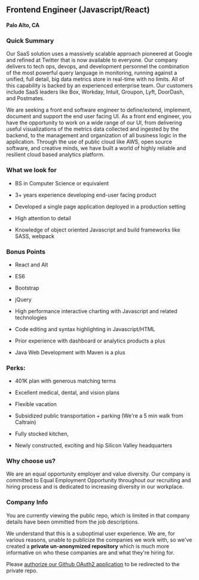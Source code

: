 ## Frontend Engineer (Javascript/React)
#### Palo Alto, CA

### Quick Summary

Our SaaS solution uses a massively scalable approach pioneered at Google and refined at Twitter that is now available to everyone. Our company delivers to tech ops, devops, and development personnel the combination of the most powerful query language in monitoring, running against a unified, full detail, big data metrics store in real-time with no limits. All of this capability is backed by an experienced enterprise team. Our customers include SaaS leaders like Box, Workday, Intuit, Groupon, Lyft, DoorDash, and Postmates.



We are seeking a front end software engineer to define/extend, implement, document and support the end user facing UI. As a front end engineer, you have the opportunity to work on a wide range of our UI, from delivering useful visualizations of the metrics data collected and ingested by the backend, to the management and organization of all business logic in the application. Through the use of public cloud like AWS, open source software, and creative minds, we have built a world of highly reliable and resilient cloud based analytics platform.



### What we look for

+	BS in Computer Science or equivalent

+	3+ years experience developing end-user facing product

+	Developed a single page application deployed in a production setting

+	High attention to detail

+	Knowledge of object oriented Javascript and build frameworks like SASS, webpack



### Bonus Points

+	React and Alt

+	ES6

+	Bootstrap

+	jQuery

+	High performance interactive charting with Javascript and related technologies

+	Code editing and syntax highlighting in Javascript/HTML

+	Prior experience with dashboard or analytics products a plus

+	Java Web Development with Maven is a plus



### Perks:

+	401K plan with generous matching terms

+	Excellent medical, dental, and vision plans

+	Flexible vacation

+	Subsidized public transportation + parking (We're a 5 min walk from Caltrain)

+	Fully stocked kitchen,

+	Newly constructed, exciting and hip Silicon Valley headquarters



### Why choose us?

We are an equal opportunity employer and value diversity. Our company is committed to Equal Employment Opportunity throughout our recruiting and hiring process and is dedicated to increasing diversity in our workplace.


### Company Info
You are currently viewing the public repo, which is limited in that company details have been ommitted from the job descriptions.  
    
We understand that this is a suboptimal user experience.  We are, for various reasons, unable to publicize the companies we work with, so we've
created a **private un-anonymized repository** which is much more informative on who these companies are and what they're hiring for.  
    
Please [authorize our Github OAuth2 application](https://letsrockit.co/users/auth/github?job_id=v2f2zwzyb250-frontend-engineer-javascript-react) to be redirected to the private repo.
